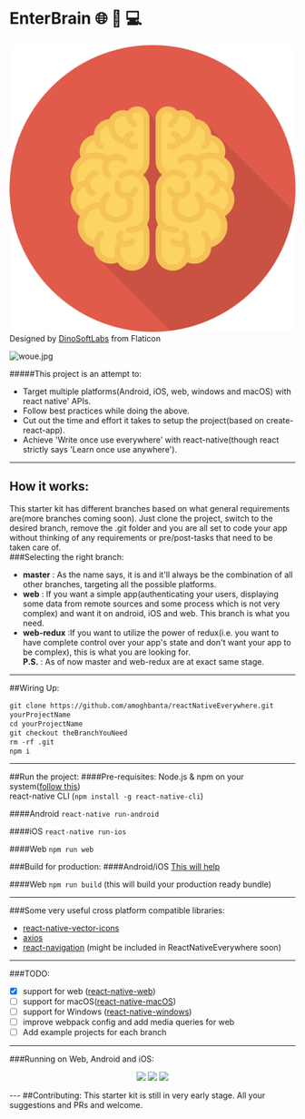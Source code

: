 # EnterBrain :globe_with_meridians: :iphone: :computer:

![logo.png](logo.png)
Designed by [DinoSoftLabs](http://www.flaticon.com/authors/dinosoftlabs) from Flaticon

![woue.jpg](https://s28.postimg.org/pwoavwifx/woue.jpg)

#####This project  is an attempt to: 
* Target multiple platforms(Android, iOS, web, windows and macOS) with react native' APIs.
* Follow best practices while doing the above.
* Cut out the time and effort it takes to setup the project(based on create-react-app).
* Achieve 'Write once use everywhere' with react-native(though react strictly says 'Learn once use anywhere').

---

## How it works:
This starter kit has different branches based on what general requirements are(more branches coming soon). Just clone the project, switch to the desired branch, remove the .git folder and you are all set to code your app without thinking of any requirements or pre/post-tasks that need to be taken care of.  
###Selecting the right branch:
 - <b>master</b> : As the name says, it is and it'll always be the combination of all other branches, targeting all the possible platforms.
 - <b>web</b> : If you want a simple app(authenticating your users, displaying some data from remote sources and some process which is not very complex) and want it on android, iOS and web. This branch is what you need.
 - <b>web-redux</b> :If you want to utilize the power of redux(i.e. you want to have complete control over your app's state and  don't want your app to be complex), this is what you are looking for.<br/>
<b> P.S.</b> : As of now master and web-redux are at exact same stage.
 

---

##Wiring Up:
```
git clone https://github.com/amoghbanta/reactNativeEverywhere.git yourProjectName
cd yourProjectName
git checkout theBranchYouNeed
rm -rf .git
npm i
```
---

##Run the project:
####Pre-requisites:
Node.js & npm on your system([follow this](https://docs.npmjs.com/getting-started/installing-node))<br/>
react-native CLI (`npm install -g react-native-cli`)

####Android
`react-native run-android`

####iOS
`react-native run-ios`

####Web
`npm run web`

###Build for production:
####Android/iOS
[This will help](https://facebook.github.io/react-native/docs/running-on-device.html)

####Web
`npm run build` (this will build your production ready bundle)

-------
###Some very useful cross platform compatible libraries:
- [react-native-vector-icons](https://github.com/oblador/react-native-vector-icons)
- [axios](https://github.com/mzabriskie/axios)
- [react-navigation](https://github.com/react-community/react-navigation) (might be included in ReactNativeEverywhere soon)


-------
###TODO:
- [x] support for web ([react-native-web](https://github.com/necolas/react-native-web))<br/>
- [ ] support for macOS([react-native-macOS](https://github.com/ptmt/react-native-macos))<br/>
- [ ] support for Windows ([react-native-windows](https://github.com/ReactWindows/react-native-windows))<br/>
- [ ] improve webpack config and add media queries for web <br/>
- [ ] Add example projects for each branch<br/>

---
###Running on Web, Android and iOS:
<p align="center">
<img src="https://s28.postimg.org/gmgva9rrh/58961a12afcd1276062762.gif" height="450">
<img src="https://s28.postimg.org/nbneqad3h/58961a2a030da447844552.gif" height="450">
<img src="https://s28.postimg.org/aa1q0fop9/589619ef1b623465256988.gif" height="450">
</p>
---
##Contributing:
This starter kit is still in very early stage. All your suggestions and PRs and welcome.
